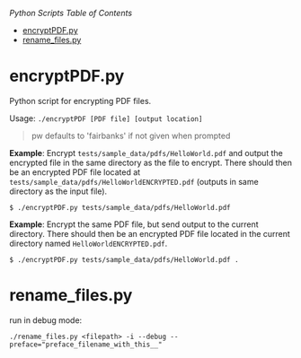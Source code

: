 *Python Scripts Table of Contents*
- [encryptPDF.py](#encryptpdfpy)
- [rename_files.py](#rename_filespy)

# encryptPDF.py
Python script for encrypting PDF files.

Usage: `./encryptPDF [PDF file] [output location]`

> pw defaults to 'fairbanks' if not given when prompted

**Example**: Encrypt `tests/sample_data/pdfs/HelloWorld.pdf` and output the encrypted file in the same directory as the file to encrypt.
There should then be an encrypted PDF file located at `tests/sample_data/pdfs/HelloWorldENCRYPTED.pdf` (outputs in same directory as the input file).
```shell
$ ./encryptPDF.py tests/sample_data/pdfs/HelloWorld.pdf
```

**Example**: Encrypt the same PDF file, but send output to the current directory.
There should then be an encrypted PDF file located in the current directory named `HelloWorldENCRYPTED.pdf`.
```shell
$ ./encryptPDF.py tests/sample_data/pdfs/HelloWorld.pdf .
```

# rename_files.py
run in debug mode:
```shell
./rename_files.py <filepath> -i --debug --preface="preface_filename_with_this__"
```